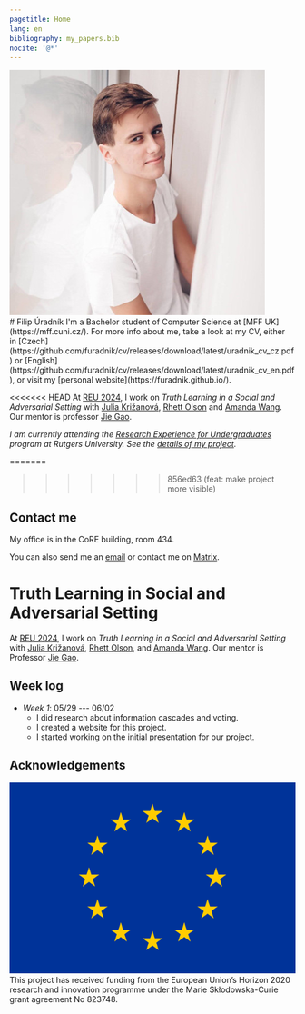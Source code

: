 ```yaml
---
pagetitle: Home
lang: en
bibliography: my_papers.bib
nocite: '@*'
---
```

<div id="profilepic_div"><img id="profilepic" src="data/profile_pic.jpg"/></div>
# Filip&nbsp;Úradník
I'm a Bachelor student of Computer Science at&nbsp;[MFF&nbsp;UK](https://mff.cuni.cz/).
For more info about me, take a look at&nbsp;my&nbsp;CV, either in&nbsp;[Czech](https://github.com/furadnik/cv/releases/download/latest/uradnik_cv_cz.pdf)
or&nbsp;[English](https://github.com/furadnik/cv/releases/download/latest/uradnik_cv_en.pdf), or&nbsp;visit my&nbsp;[personal&nbsp;website](https://furadnik.github.io/).

<<<<<<< HEAD
At [REU 2024](https://reu.dimacs.rutgers.edu/2024/), I work on _Truth Learning in a Social and Adversarial Setting_ with&nbsp;[Julia Križanová](https://reu.dimacs.rutgers.edu/~jk2238/), [Rhett Olson](https://reu.dimacs.rutgers.edu/~ro330/) and [Amanda Wang](https://reu.dimacs.rutgers.edu/~aw1115/).\
Our mentor is professor [Jie Gao](https://sites.rutgers.edu/jie-gao/about/).

_I am currently attending the [Research Experience for Undergraduates](https://reu.dimacs.rutgers.edu/) program at Rutgers University. See the [details of my project](https://reu.dimacs.rutgers.edu/~fu37/)._

=======
>>>>>>> 856ed63 (feat: make project more visible)
## Contact me

My office is in the CoRE building, room 434.

You can also send me an [email](mailto:uradnik@kam.mff.cuni.cz) or&nbsp;contact me on [Matrix](https://matrix.to/#/@furadnik:matrix.org).

# Truth Learning in Social and Adversarial Setting

At [REU 2024](https://reu.dimacs.rutgers.edu/2024/), I work on _Truth Learning in a Social and Adversarial Setting_ with&nbsp;[Julia Križanová](https://reu.dimacs.rutgers.edu/~jk2238/), [Rhett Olson](https://reu.dimacs.rutgers.edu/~ro330/), and&nbsp;[Amanda&nbsp;Wang](https://reu.dimacs.rutgers.edu/~aw1115/).
Our mentor is Professor [Jie Gao](https://sites.rutgers.edu/jie-gao/about/).

## Week log

* _Week 1_: 05/29 --- 06/02
    - I did research about information cascades and voting.
    - I created a website for this project.
    - I started working on the initial presentation for our project.

## Acknowledgements

<div id="eu_div"><img id="eu" src="data/eu.png"/></div>
This project has received funding from the European Union’s Horizon 2020 research and innovation programme under the Marie Skłodowska-Curie grant agreement No 823748.
